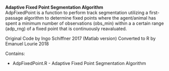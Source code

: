 <b>Adaptive Fixed Point Segmentation Algorithm</b></br>
AdpFixedPoint is a function to perform track segmentation utilizing a first-passage algorithm to determine fixed points where the 
agent/animal has spent a minimum number of observations (obs_min) within a a certain range (adp_rng) of a fixed point that is continuously 
reavaluated.

Original Code by Ingo Schiffner 2017 (Matlab version)
Converted to R by Emanuel Lourie 2018

Contains:</br>
<ul>
<li> AdpFixedPoint.R - Adaptive Fixed Point Segmentation Algorithm
</ul>

